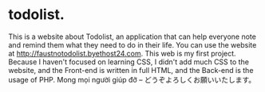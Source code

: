 # todolist. 
This is a website about Todolist, an application that can help everyone note and remind them what they need to do in their life. You can use the website at http://faustnotodolist.byethost24.com. This web is my first project. Because I haven't focused on learning CSS, I didn't add much CSS to the website, and the Front-end is written in full HTML, and the Back-end is the usage of PHP. Mong mọi người giúp đỡ – どうぞよろしくお願いいたします。
